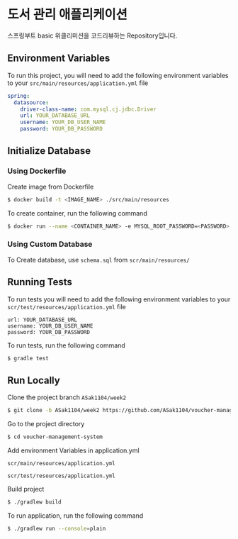 # 도서 관리 애플리케이션

스프링부트 basic 위클리미션을 코드리뷰하는 Repository입니다.

## Environment Variables

To run this project, you will need to add the following environment variables to
your `src/main/resources/application.yml` file

```yml
spring:
  datasource:
    driver-class-name: com.mysql.cj.jdbc.Driver
    url: YOUR_DATABASE_URL
    username: YOUR_DB_USER_NAME
    password: YOUR_DB_PASSWORD
```

## Initialize Database

### Using Dockerfile

Create image from Dockerfile

```bash
$ docker build -t <IMAGE_NAME> ./src/main/resources
```

To create container, run the following command

```bash
$ docker run --name <CONTAINER_NAME> -e MYSQL_ROOT_PASSWORD=<PASSWORD> -d -p 3306:3306 <IMAGE_NAME>
```

### Using Custom Database

To Create database, use `schema.sql` from `scr/main/resources/`

## Running Tests

To run tests you will need to add the following environment variables to your `scr/test/resources/application.yml` file

```
url: YOUR_DATABASE_URL
username: YOUR_DB_USER_NAME
password: YOUR_DB_PASSWORD
```

To run tests, run the following command

```bash
$ gradle test
```

## Run Locally

Clone the project branch `ASak1104/week2`

```bash
$ git clone -b ASak1104/week2 https://github.com/ASak1104/voucher-management-system.git
```

Go to the project directory

```bash
$ cd voucher-management-system
```

Add environment Variables in application.yml

`scr/main/resources/application.yml`

`scr/test/resources/application.yml`

Build project

```bash
$ ./gradlew build
```

To run application, run the following command

```bash
$ ./gradlew run --console=plain
```

